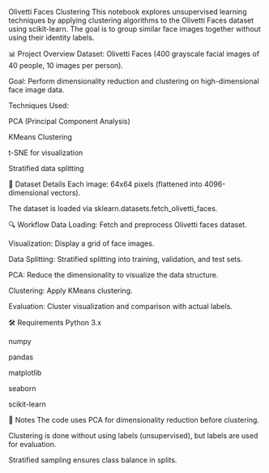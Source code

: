 Olivetti Faces Clustering
This notebook explores unsupervised learning techniques by applying clustering algorithms to the Olivetti Faces dataset using scikit-learn. The goal is to group similar face images together without using their identity labels.

📊 Project Overview
Dataset: Olivetti Faces (400 grayscale facial images of 40 people, 10 images per person).

Goal: Perform dimensionality reduction and clustering on high-dimensional face image data.

Techniques Used:

PCA (Principal Component Analysis)

KMeans Clustering

t-SNE for visualization

Stratified data splitting

📁 Dataset Details
Each image: 64x64 pixels (flattened into 4096-dimensional vectors).

The dataset is loaded via sklearn.datasets.fetch_olivetti_faces.

🔍 Workflow
Data Loading: Fetch and preprocess Olivetti faces dataset.

Visualization: Display a grid of face images.

Data Splitting: Stratified splitting into training, validation, and test sets.

PCA: Reduce the dimensionality to visualize the data structure.

Clustering: Apply KMeans clustering.

Evaluation: Cluster visualization and comparison with actual labels.

🛠️ Requirements
Python 3.x

numpy

pandas

matplotlib

seaborn

scikit-learn

📌 Notes
The code uses PCA for dimensionality reduction before clustering.

Clustering is done without using labels (unsupervised), but labels are used for evaluation.

Stratified sampling ensures class balance in splits.
